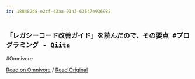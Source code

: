 ```yaml
---
id: 188482d8-e2cf-43aa-91a3-63547e936982
---
```


## `「レガシーコード改善ガイド」を読んだので、その要点 #プログラミング - Qiita`
#Omnivore

[Read on Omnivore](https://omnivore.app/me/qiita-18f2d50217b) / [Read Original](https://qiita.com/e99h2121/items/506d20d02953d227a790)


